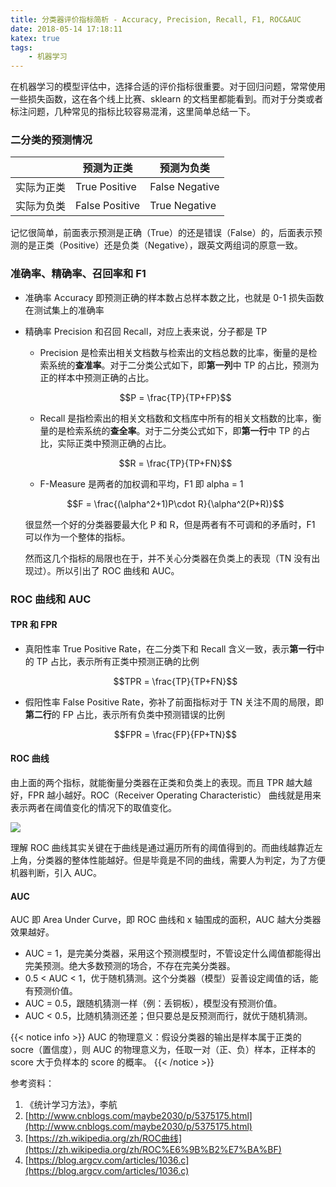 ```yaml
---
title: 分类器评价指标简析 - Accuracy, Precision, Recall, F1, ROC&AUC
date: 2018-05-14 17:18:11
katex: true
tags:
    - 机器学习
---
```


在机器学习的模型评估中，选择合适的评价指标很重要。对于回归问题，常常使用一些损失函数，这在各个线上比赛、sklearn 的文档里都能看到。而对于分类或者标注问题，几种常见的指标比较容易混淆，这里简单总结一下。

<!--more-->

### 二分类的预测情况

|            | 预测为正类     | 预测为负类     |
|------------|----------------|----------------|
| 实际为正类 | True Positive  | False Negative |
| 实际为负类 | False Positive | True Negative  |

记忆很简单，前面表示预测是正确（True）的还是错误（False）的，后面表示预测的是正类（Positive）还是负类（Negative），跟英文两组词的原意一致。

### 准确率、精确率、召回率和 F1

- 准确率 Accuracy 即预测正确的样本数占总样本数之比，也就是 0-1 损失函数在测试集上的准确率
- 精确率 Precision 和召回 Recall，对应上表来说，分子都是 TP
  - Precision 是检索出相关文档数与检索出的文档总数的比率，衡量的是检索系统的**查准率**。对于二分类公式如下，即**第一列**中 TP 的占比，预测为正的样本中预测正确的占比。

  $$P = \frac{TP}{TP+FP}$$

  - Recall 是指检索出的相关文档数和文档库中所有的相关文档数的比率，衡量的是检索系统的**查全率**。对于二分类公式如下，即**第一行**中 TP 的占比，实际正类中预测正确的占比。

  $$R = \frac{TP}{TP+FN}$$

  - F-Measure 是两者的加权调和平均，F1 即 alpha = 1

  $$F = \frac{(\alpha^2+1)P\cdot R}{\alpha^2(P+R)}$$

  很显然一个好的分类器要最大化 P 和 R，但是两者有不可调和的矛盾时，F1 可以作为一个整体的指标。

  然而这几个指标的局限也在于，并不关心分类器在负类上的表现（TN 没有出现过）。所以引出了 ROC 曲线和 AUC。

### ROC 曲线和 AUC

#### TPR 和 FPR

- 真阳性率 True Positive Rate，在二分类下和 Recall 含义一致，表示**第一行**中的 TP 占比，表示所有正类中预测正确的比例

  $$TPR = \frac{TP}{TP+FN}$$

- 假阳性率 False Positive Rate，弥补了前面指标对于 TN 关注不周的局限，即**第二行**的 FP 占比，表示所有负类中预测错误的比例

  $$FPR = \frac{FP}{FP+TN}$$

#### ROC 曲线

由上面的两个指标，就能衡量分类器在正类和负类上的表现。而且 TPR 越大越好，FPR 越小越好。ROC（Receiver Operating Characteristic） 曲线就是用来表示两者在阈值变化的情况下的取值变化。

![](http://o9gmysn8m.bkt.clouddn.com/20180514152630028191819.png)

理解 ROC 曲线其实关键在于曲线是通过遍历所有的阈值得到的。而曲线越靠近左上角，分类器的整体性能越好。但是毕竟是不同的曲线，需要人为判定，为了方便机器判断，引入 AUC。

#### AUC

AUC 即 Area Under Curve，即 ROC 曲线和 x 轴围成的面积，AUC 越大分类器效果越好。

- AUC = 1，是完美分类器，采用这个预测模型时，不管设定什么阈值都能得出完美预测。绝大多数预测的场合，不存在完美分类器。
- 0.5 < AUC < 1，优于随机猜测。这个分类器（模型）妥善设定阈值的话，能有预测价值。
- AUC = 0.5，跟随机猜测一样（例：丢铜板），模型没有预测价值。
- AUC < 0.5，比随机猜测还差；但只要总是反预测而行，就优于随机猜测。

{{< notice info >}}
AUC 的物理意义：假设分类器的输出是样本属于正类的 socre（置信度），则 AUC 的物理意义为，任取一对（正、负）样本，正样本的 score 大于负样本的 score 的概率。
{{< /notice >}}

  参考资料：

  1. 《统计学习方法》，李航
  2. [http://www.cnblogs.com/maybe2030/p/5375175.html](http://www.cnblogs.com/maybe2030/p/5375175.html)
  3. [https://zh.wikipedia.org/zh/ROC曲线](https://zh.wikipedia.org/zh/ROC%E6%9B%B2%E7%BA%BF)
  4. [https://blog.argcv.com/articles/1036.c](https://blog.argcv.com/articles/1036.c)
